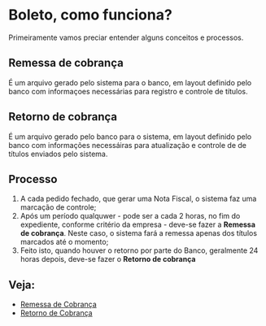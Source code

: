 # Boleto, como funciona?

Primeiramente vamos preciar entender alguns conceitos e processos.

## Remessa de cobrança
É um arquivo gerado pelo sistema para o banco, em layout definido pelo banco com informaçoes necessárias para registro e controle de títulos.

## Retorno de cobrança
É um arquivo gerado pelo banco para o sistema, em layout definido pelo banco com informações necessáiras para atualização e controle de de títulos enviados pelo sistema.

## Processo
1. A cada pedido fechado, que gerar uma Nota Fiscal, o sistema faz uma marcação de controle;
2. Após um período qualquwer - pode ser a cada 2 horas, no fim do expediente, conforme critério da empresa - deve-se fazer a **Remessa de cobrança**.
Neste caso, o sistema fará a remessa apenas dos títulos marcados até o momento;
3. Feito isto, quando houver o retorno por parte do Banco, geralmente 24 horas depois, deve-se fazer o **Retorno de cobrança** 

## Veja:
- [Remessa de Cobrança](/financeiro/contacobranca.md)
- [Retorno de Cobrança](/financeiro/cobranca.md)

